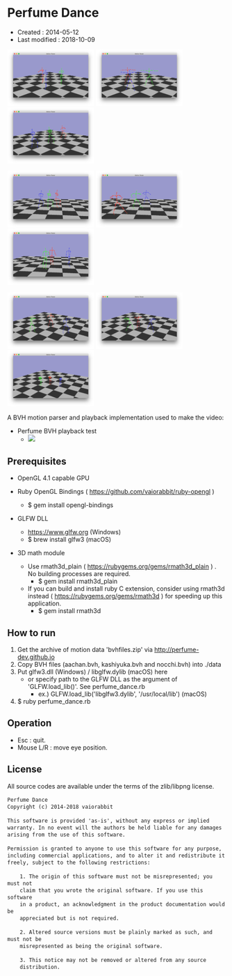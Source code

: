 # Perfume Dance #

*   Created : 2014-05-12
*   Last modified : 2018-10-09

<img src="https://raw.githubusercontent.com/vaiorabbit/perfume_dance/master/doc/perfume_dance_00.png" width="200"> <img src="https://raw.githubusercontent.com/vaiorabbit/perfume_dance/master/doc/perfume_dance_01.png" width="200"> <img src="https://raw.githubusercontent.com/vaiorabbit/perfume_dance/master/doc/perfume_dance_02.png" width="200">

<img src="https://raw.githubusercontent.com/vaiorabbit/perfume_dance/master/doc/perfume_dance_03.png" width="200"> <img src="https://raw.githubusercontent.com/vaiorabbit/perfume_dance/master/doc/perfume_dance_04.png" width="200"> <img src="https://raw.githubusercontent.com/vaiorabbit/perfume_dance/master/doc/perfume_dance_05.png" width="200">

<img src="https://raw.githubusercontent.com/vaiorabbit/perfume_dance/master/doc/perfume_dance_06.png" width="200"> <img src="https://raw.githubusercontent.com/vaiorabbit/perfume_dance/master/doc/perfume_dance_07.png" width="200"> <img src="https://raw.githubusercontent.com/vaiorabbit/perfume_dance/master/doc/perfume_dance_08.png" width="200">


A BVH motion parser and playback implementation used to make the video:

* Perfume BVH playback test
  * [![](http://img.youtube.com/vi/byxKHVvCwt0/mqdefault.jpg)](https://www.youtube.com/watch?v=byxKHVvCwt0a)


## Prerequisites ##

*   OpenGL 4.1 capable GPU

*   Ruby OpenGL Bindings ( https://github.com/vaiorabbit/ruby-opengl )
    *   $ gem install opengl-bindings

*   GLFW DLL
    *   https://www.glfw.org (Windows)
    *   $ brew install glfw3 (macOS)

*   3D math module
    *   Use rmath3d_plain ( https://rubygems.org/gems/rmath3d_plain ) . No building processes are required.
        *   $ gem install rmath3d_plain
    *   If you can build and install ruby C extension, consider using rmath3d instead ( https://rubygems.org/gems/rmath3d ) for speeding up this application.
        *   $ gem install rmath3d

## How to run ##

1.  Get the archive of motion data 'bvhfiles.zip' via http://perfume-dev.github.io
2.  Copy BVH files (aachan.bvh, kashiyuka.bvh and nocchi.bvh) into ./data
3.  Put glfw3.dll (Windows) / libglfw.dylib (macOS) here
    *   or specify path to the GLFW DLL as the argument of 'GLFW.load_lib()'. See perfume_dance.rb
        *   ex.) GLFW.load_lib('libglfw3.dylib', '/usr/local/lib')  (macOS)
4.  $ ruby perfume_dance.rb


## Operation ##

*   Esc       : quit.
*   Mouse L/R : move eye position.


## License ##

All source codes are available under the terms of the zlib/libpng license.

    Perfume Dance
    Copyright (c) 2014-2018 vaiorabbit

    This software is provided 'as-is', without any express or implied
    warranty. In no event will the authors be held liable for any damages
    arising from the use of this software.

    Permission is granted to anyone to use this software for any purpose,
    including commercial applications, and to alter it and redistribute it
    freely, subject to the following restrictions:

        1. The origin of this software must not be misrepresented; you must not
        claim that you wrote the original software. If you use this software
        in a product, an acknowledgment in the product documentation would be
        appreciated but is not required.

        2. Altered source versions must be plainly marked as such, and must not be
        misrepresented as being the original software.

        3. This notice may not be removed or altered from any source
        distribution.
